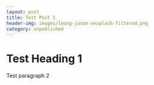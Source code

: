 ```yaml
---
layout: post
title: Test Post 1
header-img: images/leung-jason-unsplash-filtered.png
category: unpublished
---
```


# Test Heading 1

Test paragraph 2